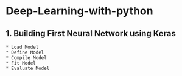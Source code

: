 # Deep-Learning-with-python

## 1. Building First Neural Network using Keras
    * Load Model
    * Define Model
    * Compile Model
    * Fit Model
    * Evaluate Model
